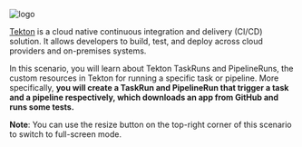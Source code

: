![logo](https://raw.githubusercontent.com/tektoncd/website/main/tutorials/katacoda/logo.png)

[Tekton](https://tekton.dev) is a cloud native continuous integration and
delivery (CI/CD) solution. It allows developers to build, test, and deploy
across cloud providers and on-premises systems.

In this scenario, you will learn about Tekton TaskRuns and PipelineRuns,
the custom resources in Tekton for running a specific task or pipeline.
More specifically, **you will create a TaskRun and PipelineRun that
trigger a task and a pipeline respectively, which downloads an app
from GitHub and runs some tests.**

**Note**: You can use the resize button on the top-right corner of this
scenario to switch to full-screen mode.
